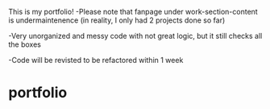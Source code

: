 This is my portfolio!
-Please note that fanpage under work-section-content is undermaintenence
(in reality, I only had 2 projects done so far)

-Very unorganized and messy code with not great logic, but it still checks all the boxes

-Code will be revisted to be refactored within 1 week



# portfolio